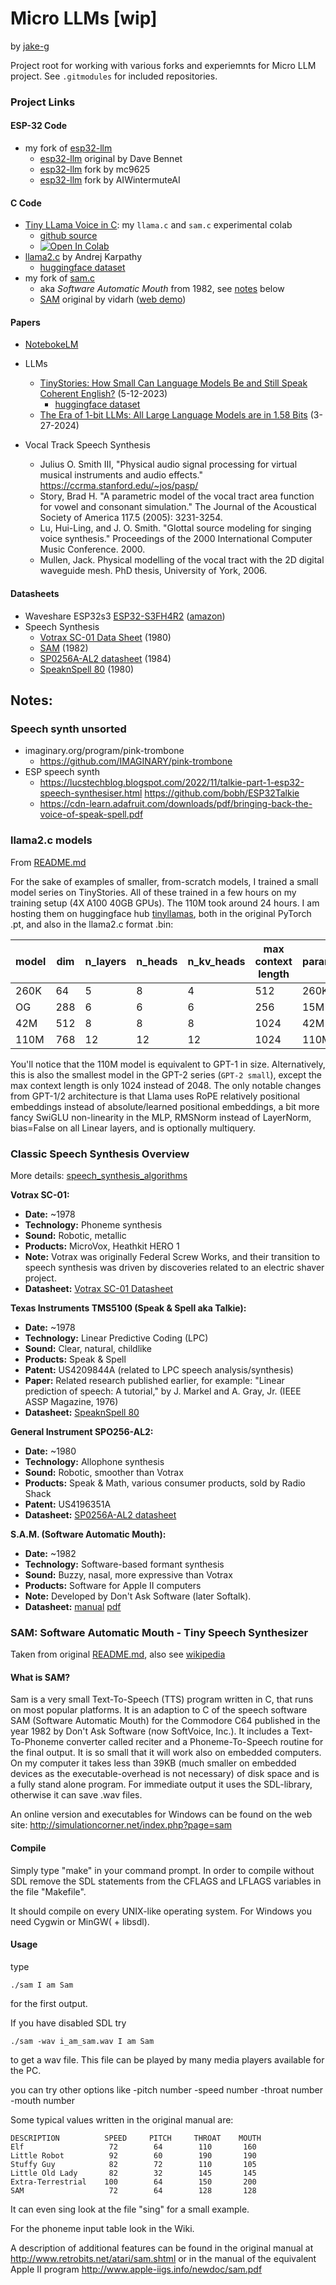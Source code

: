 # Micro LLMs [wip]

by [jake-g](https://github.com/jake-g)

Project root for working with various forks and experiemnts for Micro LLM project. See `.gitmodules` for included repositories.

### Project Links

#### ESP-32 Code
* my fork of [esp32-llm](https://github.com/jake-g/micro-llm)
  * [esp32-llm](https://github.com/DaveBben/esp32-llm) original by Dave Bennet
  * [esp32-llm](https://github.com/mc9625/esp32-llm/) fork by mc9625
  * [esp32-llm](https://github.com/AIWintermuteAI/esp32-llm) fork by AIWintermuteAI
  

#### C Code
* [Tiny LLama Voice in C](https://colab.research.google.com/github/jake-g/micro-llm/blob/main/tiny_llama_voice.ipynb): my `llama.c` and `sam.c` experimental colab
  * [github source](https://github.com/jake-g/micro-llm/blob/main/tiny_llama_voice.ipynb)
  * [![Open In Colab](https://colab.research.google.com/assets/colab-badge.svg)](https://colab.research.google.com/github/jake-g/micro-llm/blob/main/tiny_llama_voice.ipynb)
* [llama2.c](https://github.com/karpathy/llama2.c) by Andrej Karpathy
  * [huggingface dataset](https://huggingface.co/karpathy/tinyllamas/discussions)
* my fork of [sam.c](https://github.com/jake-g/SAM-colab)
  * aka *Software Automatic Mouth* from 1982, see [notes](##-Notes:) below
  * [SAM](https://github.com/vidarh/SAM) original by vidarh ([web demo](https://discordier.github.io/sam/))
  
#### Papers
* [NotebokeLM](https://notebooklm.google.com/notebook/06e729c9-b18f-4177-9e3b-858fa55d4775)
  
* LLMs
  * [TinyStories: How Small Can Language Models Be and Still Speak Coherent English?](https://arxiv.org/abs/2305.07759) (5-12-2023)
    * [huggingface dataset](https://huggingface.co/datasets/roneneldan/TinyStories)
  * [The Era of 1-bit LLMs: All Large Language Models are in 1.58 Bits](https://arxiv.org/abs/2402.17764) (3-27-2024)
  
* Vocal Track Speech Synthesis
  * Julius O. Smith III, "Physical audio signal processing for virtual musical instruments and audio effects." https://ccrma.stanford.edu/~jos/pasp/
  * Story, Brad H. "A parametric model of the vocal tract area function for vowel and consonant simulation." The Journal of the Acoustical Society of America 117.5 (2005): 3231-3254.
  * Lu, Hui-Ling, and J. O. Smith. "Glottal source modeling for singing voice synthesis." Proceedings of the 2000 International Computer Music Conference. 2000.
  * Mullen, Jack. Physical modelling of the vocal tract with the 2D digital waveguide mesh. PhD thesis, University of York, 2006.

#### Datasheets
* Waveshare ESP32s3 [ESP32-S3FH4R2](https://www.espressif.com/sites/default/files/documentation/esp32-s3_datasheet_en.pdf) ([amazon](https://www.amazon.com/gp/product/B0CHYHGYRH?th=1))
* Speech Synthesis
  * [Votrax SC-01 Data Sheet](http://www.bitsavers.org/pdf/federalScrewWorks/Votrax_SC-01_Phoneme_Speech_Synthesizer_Data_Sheet_1980.pdf) (1980)
  * [SAM](http://www.apple-iigs.info/newdoc/sam.pdf) (1982)
  * [SP0256A-AL2 datasheet](bitsavers.org/components/gi/speech/General_Instrument_-_SP0256A-AL2_datasheet_(Radio_Shack_276-1784)_-_Apr1984.pdf) (1984)
  * [SpeaknSpell 80](http://www.datamath.org/Speech/SpeaknSpell_80.htm) (1980)
## Notes:

### Speech synth unsorted
* imaginary.org/program/pink-trombone
  * https://github.com/IMAGINARY/pink-trombone
* ESP speech synth
	* https://lucstechblog.blogspot.com/2022/11/talkie-part-1-esp32-speech-synthesiser.html
	https://github.com/bobh/ESP32Talkie
	* https://cdn-learn.adafruit.com/downloads/pdf/bringing-back-the-voice-of-speak-spell.pdf

### llama2.c models

From [README.md](https://github.com/karpathy/llama2.c/blob/master/README.md)

For the sake of examples of smaller, from-scratch models, I trained a small model series on TinyStories. All of these trained in a few hours on my training setup (4X A100 40GB GPUs). The 110M took around 24 hours. I am hosting them on huggingface hub [tinyllamas](https://huggingface.co/karpathy/tinyllamas), both in the original PyTorch .pt, and also in the llama2.c format .bin:

| model | dim | n_layers | n_heads | n_kv_heads | max context length | parameters | val loss | download
| --- | --- | --- | --- | --- | --- | --- | --- | --- |
| 260K | 64 | 5 | 8 | 4 | 512 | 260K | 1.297 | [stories260K](https://huggingface.co/karpathy/tinyllamas/tree/main/stories260K)
| OG | 288 | 6 | 6 | 6 | 256 | 15M | 1.072 | [stories15M.bin](https://huggingface.co/karpathy/tinyllamas/resolve/main/stories15M.bin) |
| 42M| 512 | 8 | 8 | 8 | 1024 | 42M | 0.847 | [stories42M.bin](https://huggingface.co/karpathy/tinyllamas/resolve/main/stories42M.bin) |
| 110M| 768 | 12 | 12 | 12 | 1024 | 110M | 0.760 | [stories110M.bin](https://huggingface.co/karpathy/tinyllamas/resolve/main/stories110M.bin) |

You'll notice that the 110M model is equivalent to GPT-1 in size. Alternatively, this is also the smallest model in the GPT-2 series (`GPT-2 small`), except the max context length is only 1024 instead of 2048. The only notable changes from GPT-1/2 architecture is that Llama uses RoPE relatively positional embeddings instead of absolute/learned positional embeddings, a bit more fancy SwiGLU non-linearity in the MLP, RMSNorm instead of LayerNorm, bias=False on all Linear layers, and is optionally multiquery.

### Classic Speech Synthesis Overview

More details: [speech_synthesis_algorithms](https://pichenettes.github.io/mutable-instruments-documentation/tech_notes/speech_synthesis_algorithms/)

**Votrax SC-01:**
* **Date:** ~1978
* **Technology:** Phoneme synthesis
* **Sound:** Robotic, metallic
* **Products:** MicroVox, Heathkit HERO 1
* **Note:**  Votrax was originally Federal Screw Works, and their transition to speech synthesis was driven by discoveries related to an electric shaver project.
* **Datasheet:** [Votrax SC-01 Datasheet](http://www.bitsavers.org/pdf/federalScrewWorks/Votrax_SC-01_Phoneme_Speech_Synthesizer_Data_Sheet_1980.pdf)


**Texas Instruments TMS5100 (Speak & Spell aka Talkie):**
* **Date:** ~1978
* **Technology:** Linear Predictive Coding (LPC)
* **Sound:** Clear, natural, childlike
* **Products:** Speak & Spell
* **Patent:** US4209844A  (related to LPC speech analysis/synthesis)
* **Paper:**  Related research published earlier, for example:  "Linear prediction of speech: A tutorial," by J. Markel and A. Gray, Jr. (IEEE ASSP Magazine, 1976)
* **Datasheet:** [SpeaknSpell 80](http://www.datamath.org/Speech/SpeaknSpell_80.htm)
  
**General Instrument SPO256-AL2:**
* **Date:** ~1980
* **Technology:** Allophone synthesis
* **Sound:** Robotic, smoother than Votrax
* **Products:** Speak & Math, various consumer products, sold by Radio Shack
* **Patent:** US4196351A
* **Datasheet:**  [SP0256A-AL2 datasheet](bitsavers.org/components/gi/speech/General_Instrument_-_SP0256A-AL2_datasheet_(Radio_Shack_276-1784)_-_Apr1984.pdf)

**S.A.M. (Software Automatic Mouth):**
* **Date:** ~1982
* **Technology:** Software-based formant synthesis
* **Sound:** Buzzy, nasal, more expressive than Votrax
* **Products:** Software for Apple II computers
* **Note:** Developed by Don't Ask Software (later Softalk).
* **Datasheet:** [manual](https://github.com/discordier/sam/blob/master/docs/manual.md) [pdf](http://www.apple-iigs.info/newdoc/sam.pdf)
### SAM: Software Automatic Mouth - Tiny Speech Synthesizer

Taken from original [README.md](https://github.com/vidarh/SAM/blob/master/README.md), also see [wikipedia](https://en.wikipedia.org/wiki/Software_Automatic_Mouth)


#### What is SAM?

Sam is a very small Text-To-Speech (TTS) program written in C, that runs on most popular platforms.
It is an adaption to C of the speech software SAM (Software Automatic Mouth) for the Commodore C64 published 
in the year 1982 by Don't Ask Software (now SoftVoice, Inc.). It includes a Text-To-Phoneme converter called reciter and a Phoneme-To-Speech routine for the 
final output. It is so small that it will work also on embedded computers. On my computer it takes
less than 39KB (much smaller on embedded devices as the executable-overhead is not necessary) of disk space and is a fully stand alone program. 
For immediate output it uses the SDL-library, otherwise it can save .wav files. 

An online version and executables for Windows can be found on the web site: http://simulationcorner.net/index.php?page=sam

#### Compile

Simply type "make" in your command prompt.
In order to compile without SDL remove the SDL statements from the CFLAGS and LFLAGS variables in the file "Makefile".

It should compile on every UNIX-like operating system. For Windows you need Cygwin or MinGW( + libsdl).


#### Usage

type

	./sam I am Sam

for the first output.

If you have disabled SDL try

	./sam -wav i_am_sam.wav I am Sam

to get a wav file. This file can be played by many media players available for the PC.

you can try other options like
	-pitch number
	-speed number
	-throat number
	-mouth number

Some typical values written in the original manual are:

	DESCRIPTION          SPEED     PITCH     THROAT    MOUTH
	Elf                   72        64        110       160
	Little Robot          92        60        190       190
	Stuffy Guy            82        72        110       105
	Little Old Lady       82        32        145       145
	Extra-Terrestrial    100        64        150       200
	SAM                   72        64        128       128


It can even sing
look at the file "sing"
for a small example.

For the phoneme input table look in the Wiki.


A description of additional features can be found in the original manual at
	http://www.retrobits.net/atari/sam.shtml
or in the manual of the equivalent Apple II program
	http://www.apple-iigs.info/newdoc/sam.pdf

